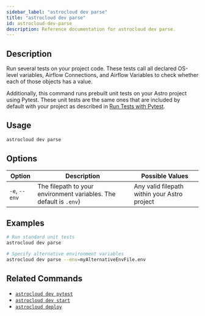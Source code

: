 ```yaml
---
sidebar_label: "astrocloud dev parse"
title: "astrocloud dev parse"
id: astrocloud-dev-parse
description: Reference documentation for astrocloud dev parse.
---
```


## Description

Run several tests on your project code. These tests call all declared OS-level variables, Airflow Connections, and Airflow Variables to check whether each of those objects has a value.

Additionally, this command runs prebuilt unit tests on your Astro project using Pytest. These unit tests are the same ones that are included by default with your project as described in [Run Tests with Pytest](test-and-troubleshoot-locally.md#run-tests-with-pytest).

## Usage

```sh
astrocloud dev parse
```

## Options

| Option              | Description                                                                                   | Possible Values                                 |
| ------------------- | --------------------------------------------------------------------------------------------- | ----------------------------------------------- |
| `-e`, `--env`       | The filepath to your environment variables. The default is `.env`)                            | Any valid filepath within your Astro project    |

## Examples

```sh
# Run standard unit tests
astrocloud dev parse

# Specify alternative environment variables
astrocloud dev parse --env=myAlternativeEnvFile.env
```

## Related Commands

- [`astrocloud dev pytest`](cli-reference/astrocloud-dev-pytest.md)
- [`astrocloud dev start`](cli-reference/astrocloud-dev-start.md)
- [`astrocloud deploy`](cli-reference/astrocloud-deploy.md)
